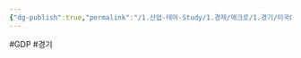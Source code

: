 ```yaml
---
{"dg-publish":true,"permalink":"/1.산업-테마-Study/1.경제/매크로/1.경기/미국GDP/미국GDP/","created":"2024-11-20T21:02:27.001+09:00","updated":"2025-06-03T20:07:19.655+09:00"}
---
```


#GDP #경기 